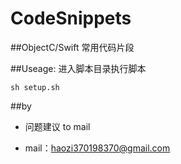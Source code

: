 # CodeSnippets
##ObjectC/Swift 常用代码片段

##Useage:
进入脚本目录执行脚本
```
sh setup.sh
```
##by

* 问题建议 to mail

* mail：haozi370198370@gmail.com
